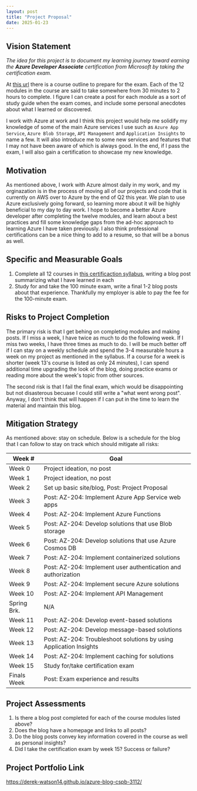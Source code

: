 ```yaml
---
layout: post
title: "Project Proposal"
date: 2025-01-23
---
```


## Vision Statement
*The idea for this project is to document my learning journey toward earning the **Azure Developer Associate** certification from Microsoft by taking the certification exam.*

At [this url](https://learn.microsoft.com/en-us/credentials/certifications/azure-developer/?practice-assessment-type=certification) there is a course outline to prepare for the exam. Each of the 12 modules in the course are said to take somewhere from 30 minutes to 2 hours to complete. I figure I can create a post for each module as a sort of study guide when the exam comes, and include some personal anecdotes about what I learned or discovered.

I work with Azure at work and I think this project would help me solidify my knowledge of some of the main Azure services I use such as `Azure App Service`, `Azure Blob Storage`, `API Management` and `Application Insights` to name a few. It will also introduce me to some new services and features that I may not have been aware of which is always good. In the end, if I pass the exam, I will also gain a certification to showcase my new knowledge.

## Motivation
As mentioned above, I work with Azure almost daily in my work, and my orginazation is in the process of moving all of our projects and code that is currently on AWS over to Azure by the end of Q2 this year. We plan to use Azure exclusively going forward, so learning more about it will be highly beneficial to my day to day work. I hope to become a better Azure developer after completing the twelve modules, and learn about a best practices and fill some knowledge gaps from the ad-hoc approach to learning Azure I have taken previously. I also think professional certifications can be a nice thing to add to a resume, so that will be a bonus as well. 

## Specific and Measurable Goals
1. Complete all 12 courses in [this certificaction syllabus](https://learn.microsoft.com/en-us/credentials/certifications/azure-developer/?practice-assessment-type=certification), writing a blog post summarizing what I have learned in each
2. Study for and take the 100 minute exam, write a final 1-2 blog posts about that experience. Thankfully my employer is able to pay the fee for the 100-minute exam.

## Risks to Project Completion
The primary risk is that I get behing on completing modules and making posts. If I miss a week, I have twice as much to do the following week. If I miss two weeks, I have three times as much to do. I will be much better off if I can stay on a weekly schedule and spend the 3-4 measurable hours a week on my project as mentioned in the syllabus. If a course for a week is shorter (week 13's course is listed as only 24 minutes), I can spend additional time upgrading the look of the blog, doing practice exams or reading more about the week's topic from other sources.

The second risk is that I fail the final exam, which would be disappointing but not disasterous becuase I could still write a "what went wrong post". Anyway, I don't think that will happen if I can put in the time to learn the material and maintain this blog.

## Mitigation Strategy
As mentioned above: stay on schedule. Below is a schedule for the blog that I can follow to stay on track which should mitigate all risks:


| Week #      | Goal                                                          |
|-------------|---------------------------------------------------------------|
| Week 0      | Project ideation, no post                                     |
| Week 1      | Project ideation, no post                                     |
| Week 2      | Set up basic site/blog, Post: Project Proposal                |
| Week 3      | Post: AZ-204: Implement Azure App Service web apps            |
| Week 4      | Post: AZ-204: Implement Azure Functions                       |
| Week 5      | Post: AZ-204: Develop solutions that use Blob storage         |
| Week 6      | Post: AZ-204: Develop solutions that use Azure Cosmos DB      |
| Week 7      | Post: AZ-204: Implement containerized solutions               |
| Week 8      | Post: AZ-204: Implement user authentication and authorization |
| Week 9      | Post: AZ-204: Implement secure Azure solutions                |
| Week 10     | Post: AZ-204: Implement API Management                        |
| Spring Brk. | N/A                                                           |
| Week 11     | Post: AZ-204: Develop event-based solutions                   |
| Week 12     | Post: AZ-204: Develop message-based solutions                 |
| Week 13     | Post: AZ-204: Troubleshoot solutions by using Application Insights |
| Week 14     | Post: AZ-204: Implement caching for solutions                 |
| Week 15     | Study for/take certification exam                             |
| Finals Week | Post: Exam experience and results                             |


## Project Assessments
1. Is there a blog post completed for each of the course modules listed above?
2. Does the blog have a homepage and links to all posts?
3. Do the blog posts convey key information covered in the course as well as personal insights?
4. Did I take the certification exam by week 15? Success or failure?

## Project Portfolio Link
https://derek-watson14.github.io/azure-blog-cspb-3112/
